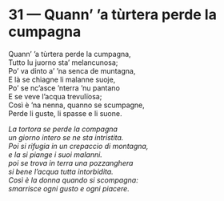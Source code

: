 # 31 — Quann’ ’a tùrtera perde la cumpagna

Quann’ ’a tùrtera perde la cumpagna,  
Tutto lu juorno sta’ melancunosa;  
Po’ va dinto a’ ’na senca de muntagna,  
E là se chiagne li malanne suoje,  
Po’ se nc’asce ’nterra ’nu pantano  
E se veve l’acqua trevulïosa;  
Così è ’na nenna, quanno se scumpagne,  
Perde li guste, li spasse e li suone.

_La tortora se perde la compagna  
un giorno intero se ne sta intristita.  
Poi si rifugia in un crepaccio di montagna,  
e la si piange i suoi malanni.  
poi se trova in terra una pozzanghera  
si bene l’acqua tutta intorbidita.  
Così è la donna quando si scompagna:  
smarrisce ogni gusto e ogni piacere._

